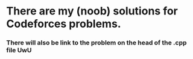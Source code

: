 # There are my (noob) solutions for Codeforces problems.
### There will also be link to the problem on the head of the .cpp file UwU
